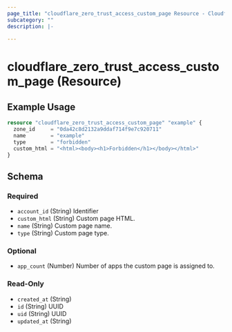 ```yaml
---
page_title: "cloudflare_zero_trust_access_custom_page Resource - Cloudflare"
subcategory: ""
description: |-
  
---
```


# cloudflare_zero_trust_access_custom_page (Resource)



## Example Usage

```terraform
resource "cloudflare_zero_trust_access_custom_page" "example" {
  zone_id     = "0da42c8d2132a9ddaf714f9e7c920711"
  name        = "example"
  type        = "forbidden"
  custom_html = "<html><body><h1>Forbidden</h1></body></html>"
}
```
<!-- schema generated by tfplugindocs -->
## Schema

### Required

- `account_id` (String) Identifier
- `custom_html` (String) Custom page HTML.
- `name` (String) Custom page name.
- `type` (String) Custom page type.

### Optional

- `app_count` (Number) Number of apps the custom page is assigned to.

### Read-Only

- `created_at` (String)
- `id` (String) UUID
- `uid` (String) UUID
- `updated_at` (String)


